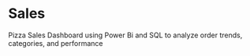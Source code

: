 # Sales
Pizza Sales Dashboard using Power Bi and SQL to analyze order trends, categories, and performance
